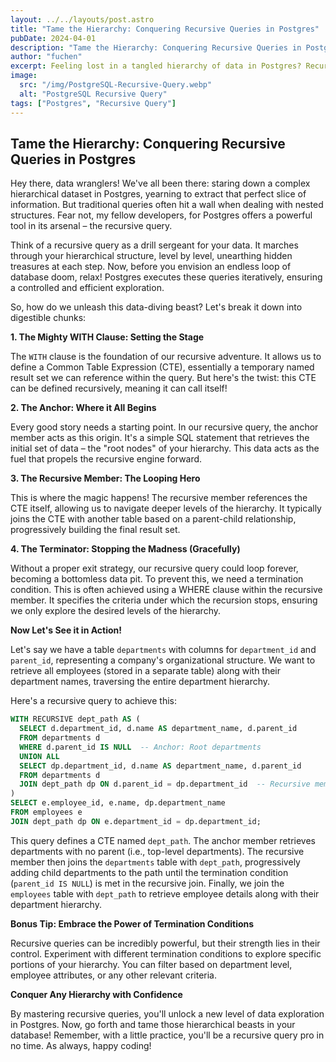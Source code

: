 ```yaml
---
layout: ../../layouts/post.astro
title: "Tame the Hierarchy: Conquering Recursive Queries in Postgres"
pubDate: 2024-04-01
description: "Tame the Hierarchy: Conquering Recursive Queries in Postgres"
author: "fuchen"
excerpt: Feeling lost in a tangled hierarchy of data in Postgres? Recursive queries are your knight in shining armor! This post will guide you through wielding their power to conquer any nested structure and extract the information you crave.
image:
  src: "/img/PostgreSQL-Recursive-Query.webp"
  alt: "PostgreSQL Recursive Query"
tags: ["Postgres", "Recursive Query"]
---
```


## Tame the Hierarchy: Conquering Recursive Queries in Postgres

Hey there, data wranglers! We've all been there: staring down a complex hierarchical dataset in Postgres, yearning to extract that perfect slice of information. But traditional queries often hit a wall when dealing with nested structures. Fear not, my fellow developers, for Postgres offers a powerful tool in its arsenal – the recursive query.

Think of a recursive query as a drill sergeant for your data. It marches through your hierarchical structure, level by level, unearthing hidden treasures at each step. Now, before you envision an endless loop of database doom,  relax! Postgres executes these queries iteratively, ensuring a controlled and efficient exploration.

So, how do we unleash this data-diving beast? Let's break it down into digestible chunks:

**1. The Mighty WITH Clause: Setting the Stage**

The `WITH` clause is the foundation of our recursive adventure. It allows us to define a Common Table Expression (CTE), essentially a temporary named result set we can reference within the query. But here's the twist: this CTE can be defined recursively, meaning it can call itself!

**2. The Anchor: Where it All Begins**

Every good story needs a starting point. In our recursive query, the anchor member acts as this origin. It's a simple SQL statement that retrieves the initial set of data – the "root nodes" of your hierarchy. This data acts as the fuel that propels the recursive engine forward.

**3. The Recursive Member: The Looping Hero**

This is where the magic happens! The recursive member references the CTE itself, allowing us to navigate deeper levels of the hierarchy. It typically joins the CTE with another table based on a parent-child relationship, progressively building the final result set.

**4. The Terminator: Stopping the Madness (Gracefully)**

Without a proper exit strategy, our recursive query could loop forever, becoming a bottomless data pit. To prevent this, we need a termination condition. This is often achieved using a WHERE clause within the recursive member. It specifies the criteria under which the recursion stops, ensuring we only explore the desired levels of the hierarchy.

**Now Let's See it in Action!**

Let's say we have a table `departments` with columns for `department_id` and `parent_id`, representing a company's organizational structure. We want to retrieve all employees (stored in a separate table) along with their department names, traversing the entire department hierarchy.

Here's a recursive query to achieve this:

```sql
WITH RECURSIVE dept_path AS (
  SELECT d.department_id, d.name AS department_name, d.parent_id
  FROM departments d
  WHERE d.parent_id IS NULL  -- Anchor: Root departments
  UNION ALL
  SELECT dp.department_id, d.name AS department_name, d.parent_id
  FROM departments d
  JOIN dept_path dp ON d.parent_id = dp.department_id  -- Recursive member
)
SELECT e.employee_id, e.name, dp.department_name
FROM employees e
JOIN dept_path dp ON e.department_id = dp.department_id;
```

This query defines a CTE named `dept_path`. The anchor member retrieves departments with no parent (i.e., top-level departments). The recursive member then joins the `departments` table with `dept_path`, progressively adding child departments to the path until the termination condition (`parent_id IS NULL`) is met in the recursive join. Finally, we join the `employees` table with `dept_path` to retrieve employee details along with their department hierarchy.

**Bonus Tip: Embrace the Power of Termination Conditions**

Recursive queries can be incredibly powerful, but their strength lies in their control. Experiment with different termination conditions to explore specific portions of your hierarchy. You can filter based on department level, employee attributes, or any other relevant criteria.

**Conquer Any Hierarchy with Confidence**

By mastering recursive queries, you'll unlock a new level of data exploration in Postgres. Now, go forth and tame those hierarchical beasts in your database! Remember, with a little practice, you'll be a recursive query pro in no time. As always, happy coding!